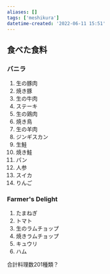 ```yaml
---
aliases: []
tags: ['meshikura']
datetime-created: '2022-06-11 15:51'
---
```

## 食べた食料
### バニラ
1. 生の豚肉
2. 焼き豚
3. 生の牛肉
4. ステーキ
5. 生の鶏肉
6. 焼き鳥
7. 生の羊肉
8. ジンギスカン
9. 生鮭
10. 焼き鮭
11. パン
12. 人参
13. スイカ
14. りんご

### Farmer's Delight
1. たまねぎ
2. トマト
3. 生のラムチョップ
4. 焼きラムチョップ
5. キュウリ
6. ハム

合計料理数201種類？
